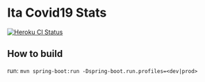 # Ita Covid19 Stats

[![Heroku CI Status](https://ita-covid19-badge.herokuapp.com/last.svg)](https://dashboard.heroku.com/pipelines/ita-covid19-pipeline/tests)

## How to build

run: `mvn spring-boot:run -Dspring-boot.run.profiles=<dev|prod>`

